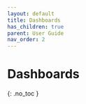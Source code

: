 ```yaml
---
layout: default
title: Dashboards
has_children: true
parent: User Guide
nav_order: 2
---
```


# Dashboards
{: .no_toc }
